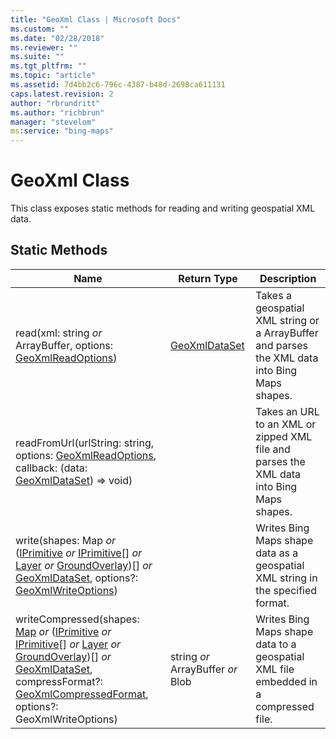 ```yaml
---
title: "GeoXml Class | Microsoft Docs"
ms.custom: ""
ms.date: "02/28/2018"
ms.reviewer: ""
ms.suite: ""
ms.tgt_pltfrm: ""
ms.topic: "article"
ms.assetid: 7d4bb2c6-796c-4387-b48d-2698ca611131
caps.latest.revision: 2
author: "rbrundritt"
ms.author: "richbrun"
manager: "stevelom"
ms:service: "bing-maps"
---
```

# GeoXml Class
This class exposes static methods for reading and writing geospatial XML data.

## Static Methods

|Name  | Return Type                       | Description                                                                                   |
|------|-----------------------------------|-----------------------------------------------------------------------------------------------|
| read(xml: string *or* ArrayBuffer, options: [GeoXmlReadOptions](../v8-web-control/geoxmlreadoptions-object.md)) | [GeoXmlDataSet](../v8-web-control/geoxmldataset-object.md) | Takes a geospatial XML string or a ArrayBuffer and parses the XML data into Bing Maps shapes. |
| readFromUrl(urlString: string, options: [GeoXmlReadOptions](../v8-web-control/geoxmlreadoptions-object.md), callback: (data: [GeoXmlDataSet](../v8-web-control/geoxmldataset-object.md)) =&gt; void) | | Takes an URL to an XML or zipped XML file and parses the XML data into Bing Maps shapes.      |
| write(shapes: Map *or* ([IPrimitive](../v8-web-control/iprimitive-class.md) *or* [IPrimitive](../v8-web-control/iprimitive-class.md)\[\] *or* [Layer](../v8-web-control/layer-class.md) *or* [GroundOverlay](../v8-web-control/groundoverlay-class.md))\[\] *or* [GeoXmlDataSet](../v8-web-control/geoxmldataset-object.md), options?: [GeoXmlWriteOptions](../v8-web-control/geoxmlwriteoptions-object.md)) | | Writes Bing Maps shape data as a geospatial XML string in the specified format.        |
| writeCompressed(shapes: [Map](../v8-web-control/map-class.md) *or* ([IPrimitive](../v8-web-control/iprimitive-class.md) *or* [IPrimitive](../v8-web-control/iprimitive-class.md)\[\] *or* [Layer](../v8-web-control/layer-class.md) *or* [GroundOverlay](../v8-web-control/groundoverlay-class.md))\[\] *or* [GeoXmlDataSet](../v8-web-control/geoxmldataset-object.md), compressFormat?: [GeoXmlCompressedFormat](../v8-web-control/geoxmlcompressedformat-enumeration.md), options?: GeoXmlWriteOptions) | string *or* ArrayBuffer *or* Blob | Writes Bing Maps shape data to a geospatial XML file embedded in a compressed file.           |
